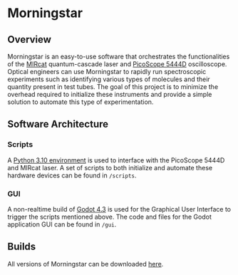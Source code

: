 # Morningstar

## Overview
Morningstar is an easy-to-use software that orchestrates the functionalities of the [MIRcat](https://www.daylightsolutions.com/products/mircat/) quantum-cascade laser and [PicoScope 5444D](https://www.picotech.com/oscilloscope/5000/flexible-resolution-oscilloscope?kit=5444D) oscilloscope. Optical engineers can use Morningstar to rapidly run spectroscopic experiments such as identifying various types of molecules and their quantity present in test tubes. The goal of this project is to minimize the overhead required to initialize these instruments and provide a simple solution to automate this type of experimentation.

## Software Architecture
### Scripts
A [Python 3.10 environment](https://apps.microsoft.com/detail/9pjpw5ldxlz5?hl=en-US&gl=US) is used to interface with the PicoScope 5444D and MIRcat laser. A set of scripts to both initialize and automate these hardware devices can be found in ``/scripts``.

### GUI
A non-realtime build of [Godot 4.3](https://godotengine.org/releases/4.3/) is used for the Graphical User Interface to trigger the scripts mentioned above. The code and files for the Godot application GUI can be found in ``/gui``.

## Builds
All versions of Morningstar can be downloaded [here](https://github.com/jjwall/morningstar/tags).